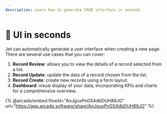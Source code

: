 ```yaml
---
description: Learn how to generate CRUD interface in seconds
---
```


# 🚀 UI in seconds

Jet can automatically generate a user interface when creating a new page. There are several use cases that you can cover:

1. **Record Review**: allows you to view the details of a record selected from a list.
2. **Record Update**: update the data of a record chosen from the list.
3. **Record Create**: create new records using a form layout.
4. **Dashboard**: visual display of your data, incorporating KPIs and charts for a comprehensive overview.

{% @arcade/embed flowId="AnJguxPnG54dbDUH89JG" url="https://app.arcade.software/share/AnJguxPnG54dbDUH89JG" %}

